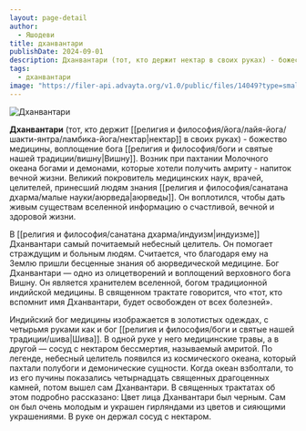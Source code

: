 ```yaml
---
layout: page-detail
author:
  - Яшодеви
title: дханвантари
publishDate: 2024-09-01
description: Дханвантари (тот, кто держит нектар в своих руках) - божество медицины, воплощение бога Вишну. Возник при пахтании Молочного океана богами и демонами, которые хотели получить амриту - напиток вечной жизни. Великий покровитель медицинских наук, врачей, целителей, принесший людям знания аюрведы. Он воплотился, чтобы дать живым существам вселенной информацию о счастливой, вечной и здоровой жизни.
tags:
  - дханвантари
image: "https://filer-api.advayta.org/v1.0/public/files/14049?type=small"
---
```


![Дханвантари](https://filer-api.advayta.org/v1.0/public/files/14049?type=medium "Дханвантари") 

 **Дханвантари** (тот, кто держит [[религия и философия/йога/лайя-йога/шакти-янтра/ламбика-йога/нектар|нектар]] в своих руках) - божество медицины, воплощение бога [[религия и философия/боги и святые нашей традиции/вишну|Вишну]]. Возник при пахтании Молочного океана богами и демонами, которые хотели получить амриту - напиток вечной жизни. Великий покровитель медицинских наук, врачей, целителей, принесший людям знания [[религия и философия/санатана дхарма/малые науки/аюрведа|аюрведы]]. Он воплотился, чтобы дать живым существам вселенной информацию о счастливой, вечной и здоровой жизни.
 
 В [[религия и философия/санатана дхарма/индуизм|индуизме]] Дханвантари самый почитаемый небесный целитель. Он помогает страждущим и больным людям. Считается, что благодаря ему на Землю пришли бесценные знания об аюрве­дической медицине. Бог Дханвантари — одно из оли­цетворений и воплощений верховного бога Вишну. Он является хранителем вселенной, богом традици­онной индийской медицины. В священном трактате говорится, что «тот, кто вспомнит имя Дханвантари, будет освобожден от всех болезней».

 Индийский бог медицины изображается в золо­тистых одеждах, с четырьмя руками как и бог [[религия и философия/боги и святые нашей традиции/шива|Шива]]. В одной руке у него медицинские травы, а в другой — сосуд с нектаром бессмертия, называемый амритой. По легенде, небесный целитель появился из косми­ческого океана, который пахтали полубоги и демо­нические сущности. Когда океан взболтали, то из его пучины показались четырнадцать священных дра­гоценных камней, потом вышел сам Дханвантари. В священных трактатах об этом подробно рассказа­но: Цвет лица Дханвантари был черным. Сам он был очень молодым и украшен гирляндами из цветов и сияющими украшениями. В руке он держал сосуд с нектаром.
  
  



